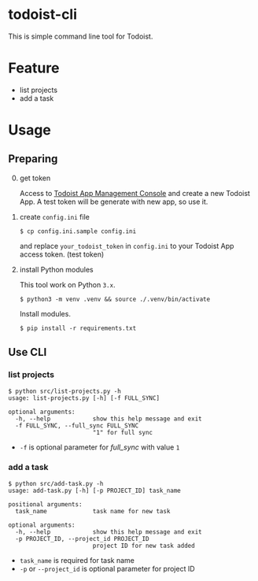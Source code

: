 todoist-cli
===

This is simple command line tool for Todoist.

# Feature

- list projects
- add a task

# Usage

## Preparing

0. get token

    Access to [Todoist App Management Console](https://developer.todoist.com/appconsole.html) and create a new Todoist App. A test token will be generate with new app, so use it.
  
1. create `config.ini` file

    ```
    $ cp config.ini.sample config.ini
    ```
    
    and replace `your_todoist_token` in `config.ini` to your Todoist App access token. (test token)

2. install Python modules

    This tool work on Python `3.x`.

    ```
    $ python3 -m venv .venv && source ./.venv/bin/activate
    ```
    
    Install modules.
    
    ```
    $ pip install -r requirements.txt
    ```

## Use CLI

### list projects

```
$ python src/list-projects.py -h
usage: list-projects.py [-h] [-f FULL_SYNC]

optional arguments:
  -h, --help            show this help message and exit
  -f FULL_SYNC, --full_sync FULL_SYNC
                        "1" for full sync
```

- `-f` is optional parameter for *full_sync* with value `1`

### add a task

```
$ python src/add-task.py -h
usage: add-task.py [-h] [-p PROJECT_ID] task_name

positional arguments:
  task_name             task name for new task

optional arguments:
  -h, --help            show this help message and exit
  -p PROJECT_ID, --project_id PROJECT_ID
                        project ID for new task added
```

- `task_name` is required for task name
- `-p` or `--project_id` is optional parameter for project ID
